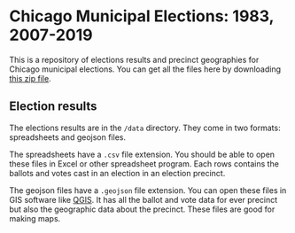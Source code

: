 # Chicago Municipal Elections: 1983, 2007-2019

This is a repository of elections results and precinct geographies for Chicago municipal elections. You can get all the files here by downloading [this zip file](https://github.com/datamade/chicago-municipal-elections/archive/master.zip).

## Election results

The elections results are in the `/data` directory. They come in two formats: spreadsheets and geojson files. 

The spreadsheets have a `.csv` file extension. You should be able to open these files in Excel or other spreadsheet program. Each rows contains the ballots and votes cast in an election in an election precinct.

The geojson files have a `.geojson` file extension. You can open these files in GIS software like [QGIS](https://qgis.org/en/site/). It has all the ballot and vote data for ever precinct but also the geographic data about the precinct. These files are good for making maps.

